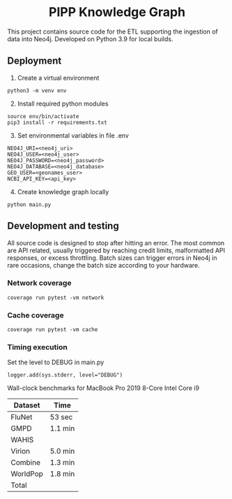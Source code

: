 <h1 align="center">
  PIPP Knowledge Graph
</h1>

This project contains source code for the ETL supporting the ingestion of data into Neo4j. Developed on Python 3.9 for local builds.

## Deployment

1. Create a virtual environment

```
python3 -m venv env
```

2. Install required python modules

```
source env/bin/activate
pip3 install -r requirements.txt
```

3. Set environmental variables in file .env

```
NEO4J_URI=<neo4j_uri>
NEO4J_USER=<neo4j_user>
NEO4J_PASSWORD=<neo4j_password>
NEO4J_DATABASE=<neo4j_database>
GEO_USER=<geonames_user>
NCBI_API_KEY=<api_key>
```

4. Create knowledge graph locally

```
python main.py
```

## Development and testing

All source code is designed to stop after hitting an error. The most common are API related, usually triggered by reaching credit limits, malformatted API responses, or excess throttling. Batch sizes can trigger errors in Neo4j in rare occasions, change the batch size according to your hardware.

### Network coverage

```
coverage run pytest -vm network
```

### Cache coverage

```
coverage run pytest -vm cache
```

### Timing execution

Set the level to DEBUG in main.py

```
logger.add(sys.stderr, level="DEBUG")
```

Wall-clock benchmarks for MacBook Pro 2019 8-Core Intel Core i9

| Dataset  | Time    |
| -------- | ------- |
| FluNet   | 53 sec  |
| GMPD     | 1.1 min |
| WAHIS    |         |
| Virion   | 5.0 min |
| Combine  | 1.3 min |
| WorldPop | 1.8 min |
| Total    |         |

